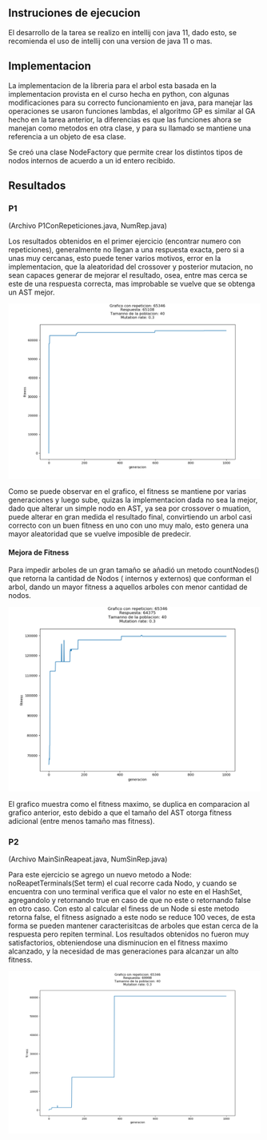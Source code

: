 ## Instruciones de ejecucion

El desarrollo de la tarea se realizo en intellij con java 11, dado esto, se recomienda el uso de intellij con una version de java 11 o mas.

## Implementacion

La implementacion de la libreria para el arbol esta basada en la implementacion provista en el curso hecha en python, 
con algunas modificaciones para su correcto funcionamiento en java, para manejar las operaciones se usaron funciones lambdas, el algoritmo GP es similar 
al GA hecho en la tarea anterior, la diferencias es que las funciones ahora se manejan como metodos en otra clase, y para su llamado se mantiene una referencia a un objeto de esa clase.

Se creó una clase NodeFactory que permite crear los distintos tipos de nodos internos de acuerdo a un id entero recibido.




## Resultados

### P1
(Archivo P1ConRepeticiones.java, NumRep.java)

Los resultados obtenidos en el primer ejercicio (encontrar numero con repeticiones), generalmente no llegan a una respuesta exacta, 
pero si a unas muy cercanas, esto puede tener varios motivos, error en la implementacion, que la aleatoridad del crossover y posterior mutacion,
no sean capaces generar de mejorar el resultado, osea, entre mas cerca se este de una respuesta correcta, mas improbable se vuelve que se 
obtenga un AST mejor.

![Grafico P1](Figure_2-1.png)

Como se puede observar en el grafico, el fitness se mantiene por varias generaciones y luego sube, quizas la implementacion dada no sea
la mejor, dado que alterar un simple nodo en AST, ya sea por crossover o muation, puede alterar en gran medida el resultado final, 
convirtiendo un arbol casi correcto con un buen fitness en uno con uno muy malo, esto genera una mayor aleatoridad que se vuelve imposible de predecir.

#### Mejora de Fitness

Para impedir arboles de un gran tamaño se añadió un metodo countNodes() que retorna la cantidad de Nodos ( internos y externos) que conforman el arbol, dando un mayor fitness 
a aquellos arboles con menor cantidad de nodos.


![Grafico P1_2](Figure_1_2.png)

El grafico muestra como el fitness maximo, se duplica en comparacion al grafico anterior, esto debido a que el tamaño del AST otorga fitness adicional (entre menos tamaño mas fitness).


### P2

(Archivo MainSinReapeat.java, NumSinRep.java)

Para este ejercicio se agrego un nuevo metodo a Node: noReapetTerminals(Set<Integer> term) el cual recorre cada Nodo, y cuando se encuentra con uno terminal verifica 
que el valor no este en el HashSet, agregandolo y retornando true en caso de que no este o retornando false en otro caso. Con esto al calcular el finess de un Node
si este metodo retorna false, el fitness asignado a este nodo se reduce 100 veces, de esta forma se pueden mantener caracterisitcas de arboles que estan cerca de la respuesta
pero repiten terminal. Los resultados obtenidos no fueron muy satisfactorios, obteniendose una disminucion en el fitness maximo alcanzado, 
y la necesidad de mas generaciones para alcanzar un alto fitness.

![Grafico P1_2](Figure_3.png)





